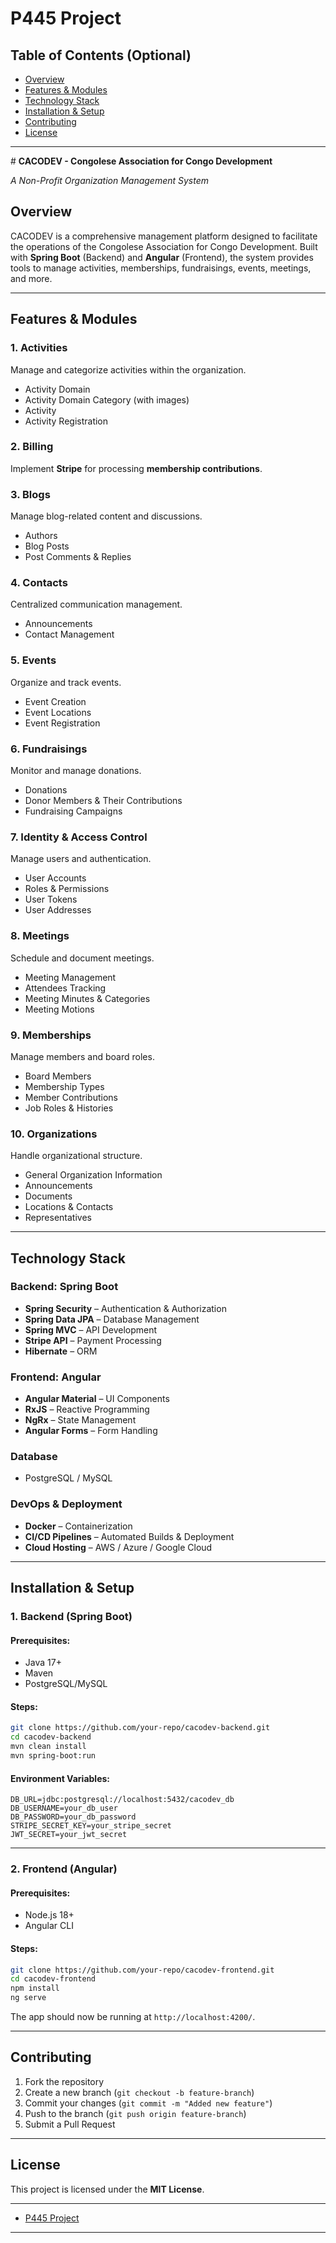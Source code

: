 # P445 Project

## Table of Contents (Optional)

- [Overview](#Overview)
- [Features & Modules](#Features-&-Modules)
- [Technology Stack](#Technology-Stack)
- [Installation & Setup](#Installation-&-Setup)
- [Contributing](#Contributing)
- [License](#License)

---

﻿# **CACODEV - Congolese Association for Congo Development**

*A Non-Profit Organization Management System*

## **Overview**
CACODEV is a comprehensive management platform designed to facilitate the operations of the Congolese Association for Congo Development. Built with **Spring Boot** (Backend) and **Angular** (Frontend), the system provides tools to manage activities, memberships, fundraisings, events, meetings, and more.

---

## **Features & Modules**

### **1. Activities**
Manage and categorize activities within the organization.
- Activity Domain
- Activity Domain Category (with images)
- Activity
- Activity Registration

### **2. Billing**
Implement **Stripe** for processing **membership contributions**.

### **3. Blogs**
Manage blog-related content and discussions.
- Authors
- Blog Posts
- Post Comments & Replies

### **4. Contacts**
Centralized communication management.
- Announcements
- Contact Management

### **5. Events**
Organize and track events.
- Event Creation
- Event Locations
- Event Registration

### **6. Fundraisings**
Monitor and manage donations.
- Donations
- Donor Members & Their Contributions
- Fundraising Campaigns

### **7. Identity & Access Control**
Manage users and authentication.
- User Accounts
- Roles & Permissions
- User Tokens
- User Addresses

### **8. Meetings**
Schedule and document meetings.
- Meeting Management
- Attendees Tracking
- Meeting Minutes & Categories
- Meeting Motions

### **9. Memberships**
Manage members and board roles.
- Board Members
- Membership Types
- Member Contributions
- Job Roles & Histories

### **10. Organizations**
Handle organizational structure.
- General Organization Information
- Announcements
- Documents
- Locations & Contacts
- Representatives

---

## **Technology Stack**

### **Backend**: Spring Boot
- **Spring Security** – Authentication & Authorization
- **Spring Data JPA** – Database Management
- **Spring MVC** – API Development
- **Stripe API** – Payment Processing
- **Hibernate** – ORM

### **Frontend**: Angular
- **Angular Material** – UI Components
- **RxJS** – Reactive Programming
- **NgRx** – State Management
- **Angular Forms** – Form Handling

### **Database**
- PostgreSQL / MySQL

### **DevOps & Deployment**
- **Docker** – Containerization
- **CI/CD Pipelines** – Automated Builds & Deployment
- **Cloud Hosting** – AWS / Azure / Google Cloud

---

## **Installation & Setup**

### **1. Backend (Spring Boot)**
#### Prerequisites:
- Java 17+
- Maven
- PostgreSQL/MySQL

#### Steps:
```bash
git clone https://github.com/your-repo/cacodev-backend.git
cd cacodev-backend
mvn clean install
mvn spring-boot:run
```
#### Environment Variables:
```env
DB_URL=jdbc:postgresql://localhost:5432/cacodev_db
DB_USERNAME=your_db_user
DB_PASSWORD=your_db_password
STRIPE_SECRET_KEY=your_stripe_secret
JWT_SECRET=your_jwt_secret
```

---

### **2. Frontend (Angular)**
#### Prerequisites:
- Node.js 18+
- Angular CLI

#### Steps:
```bash
git clone https://github.com/your-repo/cacodev-frontend.git
cd cacodev-frontend
npm install
ng serve
```
The app should now be running at `http://localhost:4200/`.

---

## **Contributing**
1. Fork the repository
2. Create a new branch (`git checkout -b feature-branch`)
3. Commit your changes (`git commit -m "Added new feature"`)
4. Push to the branch (`git push origin feature-branch`)
5. Submit a Pull Request

---

## **License**
This project is licensed under the **MIT License**.

---
- [P445 Project](#P445-Project)
 ---

